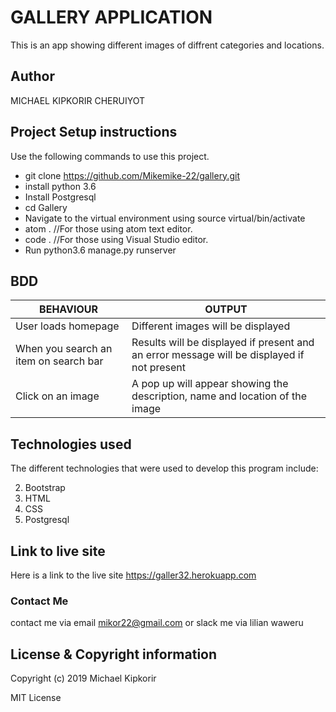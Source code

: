 # GALLERY APPLICATION

This is an app showing different images of diffrent categories and locations.

## Author

MICHAEL KIPKORIR CHERUIYOT

## Project Setup instructions

Use the following commands to use this project.

* git clone https://github.com/Mikemike-22/gallery.git
* install python 3.6
* Install Postgresql
* cd Gallery
* Navigate to the virtual environment using source virtual/bin/activate
* atom . //For those using atom text editor.
* code . //For those using Visual Studio editor.
* Run python3.6 manage.py runserver
## BDD
| BEHAVIOUR 	| OUTPUT 	|
|---------------------------------------	|--------------------------------------------------------------------------------------------	|
| User loads homepage 	| Different images will be displayed 	|
| When you search an item on search bar 	| Results will be displayed if present and an error message will be displayed if not present 	|
| Click on  an image 	| A pop up will appear showing the description, name and location of the image 	|
## Technologies used

The different technologies that were used to develop this program include:

2. Bootstrap
3. HTML
4. CSS
5. Postgresql

## Link to live site
Here is a link to the live site https://galler32.herokuapp.com

### Contact Me
contact me via email mikor22@gmail.com or slack me via lilian waweru

## License & Copyright information
Copyright (c) 2019 Michael Kipkorir

MIT License
